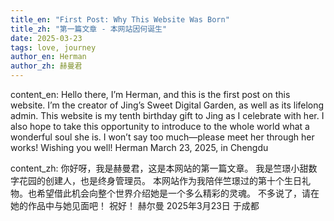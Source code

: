 ```yaml
---
title_en: "First Post: Why This Website Was Born"
title_zh: "第一篇文章 - 本网站因何诞生"
date: 2025-03-23
tags: love, journey
author_en: Herman
author_zh: 赫曼君
---
```


content_en: Hello there, I’m Herman, and this is the first post on this website.
I’m the creator of Jing’s Sweet Digital Garden, as well as its lifelong admin.
This website is my tenth birthday gift to Jing as I celebrate with her. I also hope to take this opportunity to introduce to the whole world what a wonderful soul she is.
I won’t say too much—please meet her through her works!
Wishing you well!
Herman
March 23, 2025, in Chengdu

content_zh: 你好呀，我是赫曼君，这是本网站的第一篇文章。
我是竺璟小甜数字花园的创建人，也是终身管理员。
本网站作为我陪伴竺璟过的第十个生日礼物。也希望借此机会向整个世界介绍她是一个多么精彩的灵魂。
不多说了，请在她的作品中与她见面吧！
祝好！
赫尔曼
2025年3月23日 于成都
